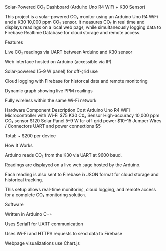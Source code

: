 Solar-Powered CO₂ Dashboard (Arduino Uno R4 WiFi + K30 Sensor)

This project is a solar-powered CO₂ monitor using an Arduino Uno R4 WiFi and a K30 10,000 ppm CO₂ sensor. It measures CO₂ in real time and displays readings on a local web page, while simultaneously logging data to Firebase Realtime Database for cloud storage and remote access.

Features

Live CO₂ readings via UART between Arduino and K30 sensor

Web interface hosted on Arduino (accessible via IP)

Solar-powered (5–9 W panel) for off-grid use

Cloud logging with Firebase for historical data and remote monitoring

Dynamic graph showing live PPM readings

Fully wireless within the same Wi-Fi network

Hardware
Component	Description	Cost
Arduino Uno R4 WiFi	Microcontroller with Wi-Fi	$75
K30 CO₂ Sensor	High-accuracy 10,000 ppm CO₂ sensor	$120
Solar Panel	5–9 W for off-grid power	$10–15
Jumper Wires / Connectors	UART and power connections	$5

Total: ~ $200 per device

How It Works

Arduino reads CO₂ from the K30 via UART at 9600 baud.

Readings are displayed on a live web page hosted by the Arduino.

Each reading is also sent to Firebase in JSON format for cloud storage and historical tracking.

This setup allows real-time monitoring, cloud logging, and remote access for a complete CO₂ monitoring solution.

Software

Written in Arduino C++

Uses Serial1 for UART communication

Uses Wi-Fi and HTTPS requests to send data to Firebase

Webpage visualizations use Chart.js
